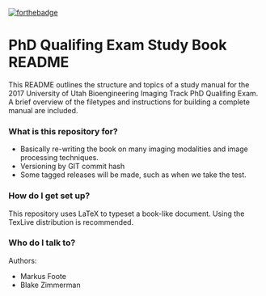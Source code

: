 [![forthebadge](http://forthebadge.com/images/badges/powered-by-netflix.svg)](http://forthebadge.com)

# PhD Qualifing Exam Study Book README #

This README outlines the structure and topics of a study manual for the 2017 University of Utah Bioengineering Imaging Track PhD Qualifing Exam.
A brief overview of the filetypes and instructions for building a complete manual are included.

### What is this repository for? ###

* Basically re-writing the book on many imaging modalities and image processing techniques.
* Versioning by GIT commit hash
* Some tagged releases will be made, such as when we take the test.

### How do I get set up? ###

This repository uses LaTeX to typeset a book-like document. Using the TexLive distribution is recommended. 


### Who do I talk to? ###
Authors:

* Markus Foote
* Blake Zimmerman